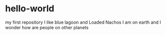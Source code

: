 # hello-world
my first repository
I like blue lagoon and Loaded Nachos
I am on earth and I wonder how are people on other planets 
